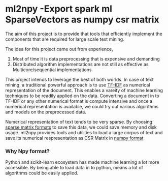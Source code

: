 # ml2npy -Export spark ml SparseVectors as numpy csr matrix

The aim of this project is to provide that tools that efficiently implement the components that are required for large scale text mining. 

The idea for this project came out from experience,
  1. Most of time it is data preprocessing that is expensive and demanding
  2. Distributed algorithm implementations are not still as effective as Multicore/sequential implementations.

This project intends to leverage the best of both worlds. In case of text mining, a traditional powerful approach is to use [TF-IDF](https://en.wikipedia.org/wiki/Tf%E2%80%93idf) as numerical representation of the document. This enables a vareity of machine learning techniques to be readily applied on the data. Converting a document in to TF-IDF or any other numerical format is compute intensive and once a numerical representation is available, we could try out various algorithms and models on the preprocessed data. 

Numerical representation of text tends to be very sparse. By choosing [sparse matrix formats](https://en.wikipedia.org/wiki/Sparse_matrix) to save this data, we could save memory and disk usage. ml2npy provides tools and utilities to load a large corpus of text and save its numerical respresentation as CSR Matrix in [numpy format](https://docs.scipy.org/doc/numpy/neps/npy-format.html)

### Why Npy format?

Python and scikit-learn ecosystem has made machine learning a lot more accessible. By being able to load data in to python, means a lot of algorithms could be easily applied.




